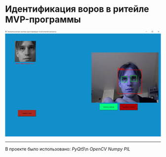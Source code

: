 # Идентификация воров в ритейле MVP-программы

![Иллюстрация интерфейса](изображение_2023-01-14_160616602.png)

---

В проекте было использовано:
_PyQt5_\n
_OpenCV_
_Numpy_
_PIL_
